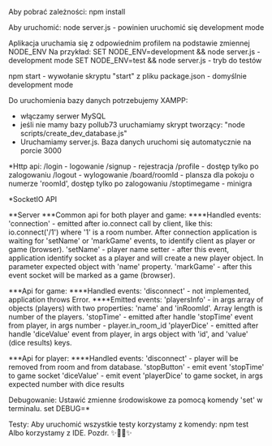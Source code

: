 Aby pobrać zależności:
npm install

Aby uruchomić:
node server.js - powinien uruchomić się development mode

Aplikacja uruchamia się z odpowiednim profilem na podstawie zmiennej NODE_ENV
Na przykład:
SET NODE_ENV=development && node server.js - development mode
SET NODE_ENV=test && node server.js - tryb do testów

npm start - wywołanie skryptu "start" z pliku package.json - domyślnie development mode

Do uruchomienia bazy danych potrzebujemy XAMPP:
- włączamy serwer MySQL
- jeśli nie mamy bazy pollub73 uruchamiamy skrypt tworzący: "node scripts/create_dev_database.js" 
- Uruchamiamy server.js. Baza danych uruchomi się automatycznie na porcie 3000

*Http api:
/login - logowanie
/signup - rejestracja
/profile - dostęp tylko po zalogowaniu
/logout - wylogowanie
/board/roomId - plansza dla pokoju o numerze 'roomId', dostęp tylko po zalogowaniu
/stoptimegame - minigra

*SocketIO API

**Server
***Common api for both player and game:
****Handled events:
'connection' - emitted after io.connect call by client, like this:
    io.connect('/1')
where '1' is a room number.
After connection application is waiting for 'setName' or 'markGame' events, to identify client as player or game (browser).
'setName' - player name setter - after this event, application identify socket as a player and will create a new player object. In parameter expected object with 'name' property.
'markGame' - after this event socket will be marked as a game (browser).

***Api for game:
****Handled events:
'disconnect' - not implemented, application throws Error.
****Emitted events:
'playersInfo' - in args array of objects (players) with two properties: 'name' and 'inRoomId'. Array length is number of the players.
'stopTime' - emitted after handle 'stopTime' event from player, in args number - player.in_room_id
'playerDice' - emitted after handle 'diceValue' event from player, in args object with 'id', and 'value' (dice results) keys.

***Api for player:
****Handled events:
'disconnect' - player will be removed from room and from database.
'stopButton' - emit event 'stopTime' to game socket
'diceValue' - emit event 'playerDice' to game socket, in args expected number with dice results

Debugowanie:
Ustawić zmienne środowiskowe za pomocą komendy 'set' w terminalu.
set DEBUG=*

Testy:
Aby uruchomić wszystkie testy korzystamy z komendy:
    npm test
Albo korzystamy z IDE. Pozdr.
✨🐢🚀✨
